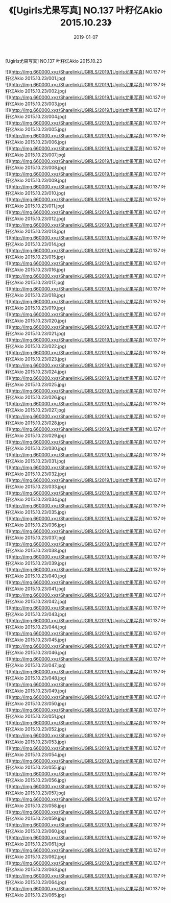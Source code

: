 ﻿---
layout: post
title:  《[Ugirls尤果写真] NO.137 叶籽亿Akio 2015.10.23》
date:   2019-01-07
img: http://img.660000.xyz/Sharelink/UGIRLS/2019/[Ugirls尤果写真] NO.137 叶籽亿Akio 2015.10.23/000.jpg
categories: [美女, 清纯, 唯美]
---

[Ugirls尤果写真] NO.137 叶籽亿Akio 2015.10.23

 ![](http://img.660000.xyz/Sharelink/UGIRLS/2019/[Ugirls尤果写真] NO.137 叶籽亿Akio 2015.10.23/001.jpg) <br>![](http://img.660000.xyz/Sharelink/UGIRLS/2019/[Ugirls尤果写真] NO.137 叶籽亿Akio 2015.10.23/002.jpg) <br>![](http://img.660000.xyz/Sharelink/UGIRLS/2019/[Ugirls尤果写真] NO.137 叶籽亿Akio 2015.10.23/003.jpg) <br>![](http://img.660000.xyz/Sharelink/UGIRLS/2019/[Ugirls尤果写真] NO.137 叶籽亿Akio 2015.10.23/004.jpg) <br>![](http://img.660000.xyz/Sharelink/UGIRLS/2019/[Ugirls尤果写真] NO.137 叶籽亿Akio 2015.10.23/005.jpg) <br>![](http://img.660000.xyz/Sharelink/UGIRLS/2019/[Ugirls尤果写真] NO.137 叶籽亿Akio 2015.10.23/006.jpg) <br>![](http://img.660000.xyz/Sharelink/UGIRLS/2019/[Ugirls尤果写真] NO.137 叶籽亿Akio 2015.10.23/007.jpg) <br>![](http://img.660000.xyz/Sharelink/UGIRLS/2019/[Ugirls尤果写真] NO.137 叶籽亿Akio 2015.10.23/008.jpg) <br>![](http://img.660000.xyz/Sharelink/UGIRLS/2019/[Ugirls尤果写真] NO.137 叶籽亿Akio 2015.10.23/009.jpg) <br>![](http://img.660000.xyz/Sharelink/UGIRLS/2019/[Ugirls尤果写真] NO.137 叶籽亿Akio 2015.10.23/010.jpg) <br>![](http://img.660000.xyz/Sharelink/UGIRLS/2019/[Ugirls尤果写真] NO.137 叶籽亿Akio 2015.10.23/011.jpg) <br>![](http://img.660000.xyz/Sharelink/UGIRLS/2019/[Ugirls尤果写真] NO.137 叶籽亿Akio 2015.10.23/012.jpg) <br>![](http://img.660000.xyz/Sharelink/UGIRLS/2019/[Ugirls尤果写真] NO.137 叶籽亿Akio 2015.10.23/013.jpg) <br>![](http://img.660000.xyz/Sharelink/UGIRLS/2019/[Ugirls尤果写真] NO.137 叶籽亿Akio 2015.10.23/014.jpg) <br>![](http://img.660000.xyz/Sharelink/UGIRLS/2019/[Ugirls尤果写真] NO.137 叶籽亿Akio 2015.10.23/015.jpg) <br>![](http://img.660000.xyz/Sharelink/UGIRLS/2019/[Ugirls尤果写真] NO.137 叶籽亿Akio 2015.10.23/016.jpg) <br>![](http://img.660000.xyz/Sharelink/UGIRLS/2019/[Ugirls尤果写真] NO.137 叶籽亿Akio 2015.10.23/017.jpg) <br>![](http://img.660000.xyz/Sharelink/UGIRLS/2019/[Ugirls尤果写真] NO.137 叶籽亿Akio 2015.10.23/018.jpg) <br>![](http://img.660000.xyz/Sharelink/UGIRLS/2019/[Ugirls尤果写真] NO.137 叶籽亿Akio 2015.10.23/019.jpg) <br>![](http://img.660000.xyz/Sharelink/UGIRLS/2019/[Ugirls尤果写真] NO.137 叶籽亿Akio 2015.10.23/020.jpg) <br>![](http://img.660000.xyz/Sharelink/UGIRLS/2019/[Ugirls尤果写真] NO.137 叶籽亿Akio 2015.10.23/021.jpg) <br>![](http://img.660000.xyz/Sharelink/UGIRLS/2019/[Ugirls尤果写真] NO.137 叶籽亿Akio 2015.10.23/022.jpg) <br>![](http://img.660000.xyz/Sharelink/UGIRLS/2019/[Ugirls尤果写真] NO.137 叶籽亿Akio 2015.10.23/023.jpg) <br>![](http://img.660000.xyz/Sharelink/UGIRLS/2019/[Ugirls尤果写真] NO.137 叶籽亿Akio 2015.10.23/024.jpg) <br>![](http://img.660000.xyz/Sharelink/UGIRLS/2019/[Ugirls尤果写真] NO.137 叶籽亿Akio 2015.10.23/025.jpg) <br>![](http://img.660000.xyz/Sharelink/UGIRLS/2019/[Ugirls尤果写真] NO.137 叶籽亿Akio 2015.10.23/026.jpg) <br>![](http://img.660000.xyz/Sharelink/UGIRLS/2019/[Ugirls尤果写真] NO.137 叶籽亿Akio 2015.10.23/027.jpg) <br>![](http://img.660000.xyz/Sharelink/UGIRLS/2019/[Ugirls尤果写真] NO.137 叶籽亿Akio 2015.10.23/028.jpg) <br>![](http://img.660000.xyz/Sharelink/UGIRLS/2019/[Ugirls尤果写真] NO.137 叶籽亿Akio 2015.10.23/029.jpg) <br>![](http://img.660000.xyz/Sharelink/UGIRLS/2019/[Ugirls尤果写真] NO.137 叶籽亿Akio 2015.10.23/030.jpg) <br>![](http://img.660000.xyz/Sharelink/UGIRLS/2019/[Ugirls尤果写真] NO.137 叶籽亿Akio 2015.10.23/031.jpg) <br>![](http://img.660000.xyz/Sharelink/UGIRLS/2019/[Ugirls尤果写真] NO.137 叶籽亿Akio 2015.10.23/032.jpg) <br>![](http://img.660000.xyz/Sharelink/UGIRLS/2019/[Ugirls尤果写真] NO.137 叶籽亿Akio 2015.10.23/033.jpg) <br>![](http://img.660000.xyz/Sharelink/UGIRLS/2019/[Ugirls尤果写真] NO.137 叶籽亿Akio 2015.10.23/034.jpg) <br>![](http://img.660000.xyz/Sharelink/UGIRLS/2019/[Ugirls尤果写真] NO.137 叶籽亿Akio 2015.10.23/035.jpg) <br>![](http://img.660000.xyz/Sharelink/UGIRLS/2019/[Ugirls尤果写真] NO.137 叶籽亿Akio 2015.10.23/036.jpg) <br>![](http://img.660000.xyz/Sharelink/UGIRLS/2019/[Ugirls尤果写真] NO.137 叶籽亿Akio 2015.10.23/037.jpg) <br>![](http://img.660000.xyz/Sharelink/UGIRLS/2019/[Ugirls尤果写真] NO.137 叶籽亿Akio 2015.10.23/038.jpg) <br>![](http://img.660000.xyz/Sharelink/UGIRLS/2019/[Ugirls尤果写真] NO.137 叶籽亿Akio 2015.10.23/039.jpg) <br>![](http://img.660000.xyz/Sharelink/UGIRLS/2019/[Ugirls尤果写真] NO.137 叶籽亿Akio 2015.10.23/040.jpg) <br>![](http://img.660000.xyz/Sharelink/UGIRLS/2019/[Ugirls尤果写真] NO.137 叶籽亿Akio 2015.10.23/041.jpg) <br>![](http://img.660000.xyz/Sharelink/UGIRLS/2019/[Ugirls尤果写真] NO.137 叶籽亿Akio 2015.10.23/042.jpg) <br>![](http://img.660000.xyz/Sharelink/UGIRLS/2019/[Ugirls尤果写真] NO.137 叶籽亿Akio 2015.10.23/043.jpg) <br>![](http://img.660000.xyz/Sharelink/UGIRLS/2019/[Ugirls尤果写真] NO.137 叶籽亿Akio 2015.10.23/044.jpg) <br>![](http://img.660000.xyz/Sharelink/UGIRLS/2019/[Ugirls尤果写真] NO.137 叶籽亿Akio 2015.10.23/045.jpg) <br>![](http://img.660000.xyz/Sharelink/UGIRLS/2019/[Ugirls尤果写真] NO.137 叶籽亿Akio 2015.10.23/046.jpg) <br>![](http://img.660000.xyz/Sharelink/UGIRLS/2019/[Ugirls尤果写真] NO.137 叶籽亿Akio 2015.10.23/047.jpg) <br>![](http://img.660000.xyz/Sharelink/UGIRLS/2019/[Ugirls尤果写真] NO.137 叶籽亿Akio 2015.10.23/048.jpg) <br>![](http://img.660000.xyz/Sharelink/UGIRLS/2019/[Ugirls尤果写真] NO.137 叶籽亿Akio 2015.10.23/049.jpg) <br>![](http://img.660000.xyz/Sharelink/UGIRLS/2019/[Ugirls尤果写真] NO.137 叶籽亿Akio 2015.10.23/050.jpg) <br>![](http://img.660000.xyz/Sharelink/UGIRLS/2019/[Ugirls尤果写真] NO.137 叶籽亿Akio 2015.10.23/051.jpg) <br>![](http://img.660000.xyz/Sharelink/UGIRLS/2019/[Ugirls尤果写真] NO.137 叶籽亿Akio 2015.10.23/052.jpg) <br>![](http://img.660000.xyz/Sharelink/UGIRLS/2019/[Ugirls尤果写真] NO.137 叶籽亿Akio 2015.10.23/053.jpg) <br>![](http://img.660000.xyz/Sharelink/UGIRLS/2019/[Ugirls尤果写真] NO.137 叶籽亿Akio 2015.10.23/054.jpg) <br>![](http://img.660000.xyz/Sharelink/UGIRLS/2019/[Ugirls尤果写真] NO.137 叶籽亿Akio 2015.10.23/055.jpg) <br>![](http://img.660000.xyz/Sharelink/UGIRLS/2019/[Ugirls尤果写真] NO.137 叶籽亿Akio 2015.10.23/056.jpg) <br>![](http://img.660000.xyz/Sharelink/UGIRLS/2019/[Ugirls尤果写真] NO.137 叶籽亿Akio 2015.10.23/057.jpg) <br>![](http://img.660000.xyz/Sharelink/UGIRLS/2019/[Ugirls尤果写真] NO.137 叶籽亿Akio 2015.10.23/058.jpg) <br>![](http://img.660000.xyz/Sharelink/UGIRLS/2019/[Ugirls尤果写真] NO.137 叶籽亿Akio 2015.10.23/059.jpg) <br>![](http://img.660000.xyz/Sharelink/UGIRLS/2019/[Ugirls尤果写真] NO.137 叶籽亿Akio 2015.10.23/060.jpg) <br>![](http://img.660000.xyz/Sharelink/UGIRLS/2019/[Ugirls尤果写真] NO.137 叶籽亿Akio 2015.10.23/061.jpg) <br>![](http://img.660000.xyz/Sharelink/UGIRLS/2019/[Ugirls尤果写真] NO.137 叶籽亿Akio 2015.10.23/062.jpg) <br>![](http://img.660000.xyz/Sharelink/UGIRLS/2019/[Ugirls尤果写真] NO.137 叶籽亿Akio 2015.10.23/063.jpg) <br>![](http://img.660000.xyz/Sharelink/UGIRLS/2019/[Ugirls尤果写真] NO.137 叶籽亿Akio 2015.10.23/064.jpg) <br>![](http://img.660000.xyz/Sharelink/UGIRLS/2019/[Ugirls尤果写真] NO.137 叶籽亿Akio 2015.10.23/065.jpg) <br>